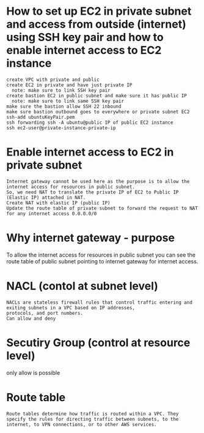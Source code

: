 # How to set up EC2 in private subnet and access from outside (internet) using SSH key pair and how to enable internet access to EC2 instance
    create VPC with private and public
    create EC2 in private and have just private IP
      note: make sure to link SSH key pair
    create bastion EC2 in public subnet and make sure it has public IP
      note: make sure to link same SSH key pair
    make sure the bastion allow SSH 22 inbound
    make sure bastion outbound goes to everywhere or private subnet EC2
    ssh-add ubuntuKeyPair.pem 
    ssh forwarding ssh -A ubuntu@public IP of public EC2 instance
    ssh ec2-user@private-instance-private-ip

# Enable internet access to EC2 in private subnet
    Internet gateway cannot be used here as the purpose is to allow the internet access for resources in public subnet.     
    So, we need NAT to translate the private IP of EC2 to Public IP (Elastic IP) attached in NAT.
    Create NAT with elastic IP (public IP)
    Update the route table of private subnet to forward the request to NAT for any internet access 0.0.0.0/0
  
# Why internet gateway - purpose
   To allow the internet access for resources in public subnet 
   you can see the route table of public subnet pointing to internet gateway for internet access.

# NACL (contol at subnet level)
    NACLs are stateless firewall rules that control traffic entering and exiting subnets in a VPC based on IP addresses,
    protocols, and port numbers.
    Can allow and deny

# Secutiry Group (control at resource level)
  only allow is possible 

# Route table 
    Route tables determine how traffic is routed within a VPC. They specify the rules for directing traffic between subnets, to the             internet, to VPN connections, or to other AWS services.
  

